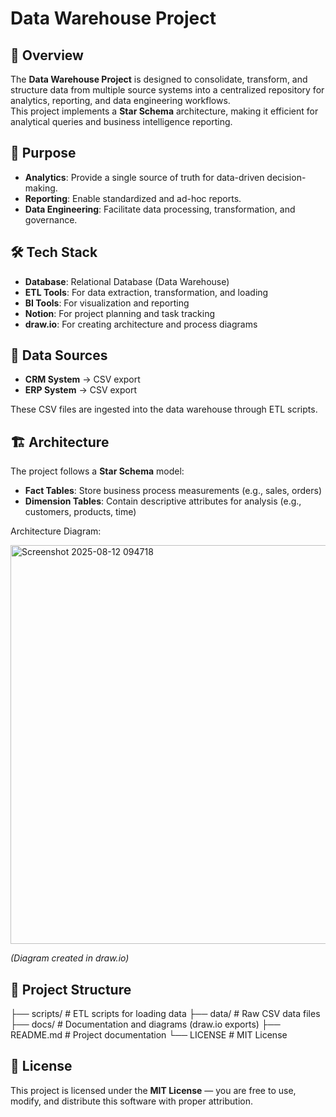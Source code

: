 # Data Warehouse Project

## 📌 Overview
The **Data Warehouse Project** is designed to consolidate, transform, and structure data from multiple source systems into a centralized repository for analytics, reporting, and data engineering workflows.  
This project implements a **Star Schema** architecture, making it efficient for analytical queries and business intelligence reporting.

## 🎯 Purpose
- **Analytics**: Provide a single source of truth for data-driven decision-making.
- **Reporting**: Enable standardized and ad-hoc reports.
- **Data Engineering**: Facilitate data processing, transformation, and governance.

## 🛠 Tech Stack
- **Database**: Relational Database (Data Warehouse)
- **ETL Tools**: For data extraction, transformation, and loading
- **BI Tools**: For visualization and reporting
- **Notion**: For project planning and task tracking
- **draw.io**: For creating architecture and process diagrams

## 📂 Data Sources
- **CRM System** → CSV export    
- **ERP System** → CSV export 

These CSV files are ingested into the data warehouse through ETL scripts.

## 🏗 Architecture
The project follows a **Star Schema** model:
- **Fact Tables**: Store business process measurements (e.g., sales, orders)
- **Dimension Tables**: Contain descriptive attributes for analysis (e.g., customers, products, time)

Architecture Diagram:  


<img width="923" height="638" alt="Screenshot 2025-08-12 094718" src="https://github.com/user-attachments/assets/f68b2513-b057-4633-ac91-c7db5adb891f" />


*(Diagram created in draw.io)*


## 📜 Project Structure
├── scripts/ # ETL scripts for loading data
├── data/ # Raw CSV data files
├── docs/ # Documentation and diagrams (draw.io exports)
├── README.md # Project documentation
└── LICENSE # MIT License

## 📄 License
This project is licensed under the **MIT License** — you are free to use, modify, and distribute this software with proper attribution.


